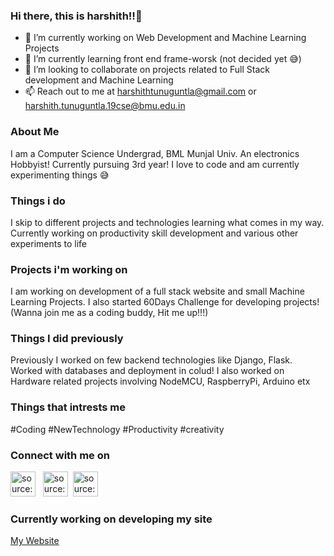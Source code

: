 ### Hi there, this is harshith!!👋

<!-- 
**harshithtunuguntla/harshithtunuguntla** is a ✨ _special_ ✨ repository because its `README.md` (this file) appears on your GitHub profile.

Here are some ideas to get you started: -->

- 🔭 I’m currently working on Web Development and Machine Learning Projects
- 🌱 I’m currently learning front end frame-worsk (not decided yet 😅)
- 👯 I’m looking to collaborate on projects related to Full Stack development and Machine Learning
- 📫 Reach out to me at harshithtunuguntla@gmail.com or harshith.tunuguntla.19cse@bmu.edu.in

### About Me

I am a Computer Science Undergrad, BML Munjal Univ. An electronics Hobbyist! Currently pursuing 3rd year! I love to code and am currently experimenting things 😅

### Things i do

I skip to different projects and technologies learning what comes in my way. Currently working on productivity skill development and various other experiments to life

### Projects i'm working on

I am working on development of a full stack website and small Machine Learning Projects.
I also started 60Days Challenge for developing projects! (Wanna join me as a coding buddy, Hit me up!!!)

### Things I did previously

Previously I worked on few backend technologies like Django, Flask. Worked with databases and deployment in colud!
I also worked on Hardware related projects involving NodeMCU, RaspberryPi, Arduino etx

### Things that intrests me

#Coding #NewTechnology #Productivity #creativity

### Connect with me on

<a href="https://www.linkedin.com/in/harshithtunuguntla/" target="_blank" rel="noopener noreferrer"><img src="https://i.imgur.com/kF9HMpz.png" width=40px height=40px title="source: imgur.com" /></a> &nbsp; <a href="https://twitter.com/2f80ed" target="_blank" rel="noopener noreferrer"><img src="https://i.imgur.com/G7yTDHP.png" width=40px height=40px title="source: imgur.com" /></a> &nbsp;<a href="https://www.instagram.com/harshith.tunuguntla/" target="_blank" rel="noopener noreferrer"><img src="https://i.imgur.com/M6yBwxS.png" width=40px height=40px title="source: imgur.com" /></a>

### Currently working on developing my site

<a href="harshithtunuguntla.live" target="_blank" rel="noopener noreferrer">My Website</a> 
